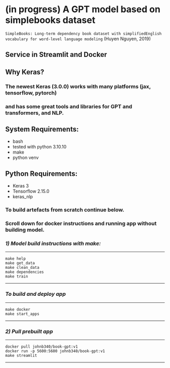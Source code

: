 # (in progress) A GPT model based on simplebooks dataset

`SimpleBooks: Long-term dependency book dataset with simplifiedEnglish vocabulary for word-level language modeling` (Huyen Nguyen, 2019)

## Service in Streamlit and Docker
## Why Keras?
### The newest Keras (3.0.0) works with many platforms (jax, tensorflow, pytorch)
### and has some great tools and libraries for GPT and transformers, and NLP. 
## System Requirements:
* bash
* tested with python 3.10.10
* make
* python venv

## Python Requirements:
* Keras 3
* Tensorflow 2.15.0
* keras_nlp

### To build artefacts from scratch continue below. 
### Scroll down for docker instructions and running app without building model.
### <i>1) Model build instructions with make:</i> 

**********************************************************************
    make help
    make get_data
    make clean_data
    make dependencies
    make train 

**********************************************************************

### <i>To build and deploy app</i>
**********************************************************************

    make docker
    make start_apps
**********************************************************************


### <i>2) Pull prebuilt app</i>
**********************************************************************

    docker pull johnb340/book-gpt:v1
    docker run -p 5600:5600 johnb340/book-gpt:v1
    make streamlit
**********************************************************************